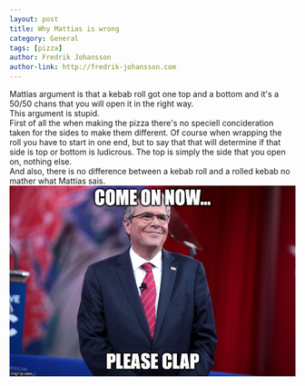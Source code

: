 ```yaml
---
layout: post
title: Why Mattias is wrong
category: General
tags: [pizza]
author: Fredrik Johansson
author-link: http://fredrik-johansson.com
---
```


Mattias argument is that a kebab roll got one top and a bottom and it's a 50/50 chans that you will open it in the right way.  
This argument is stupid.  
First of all the when making the pizza there's no speciell concideration taken for the sides to make them different. Of course when wrapping the roll you have to start in one end, but to say that that will determine if that side is top or bottom is ludicrous. The top is simply the side that you open on, nothing else.  
And also, there is no difference between a kebab roll and a rolled kebab no mather what Mattias sais.  
![Please clap](/assets/images/jeb-please-clap.jpg)
